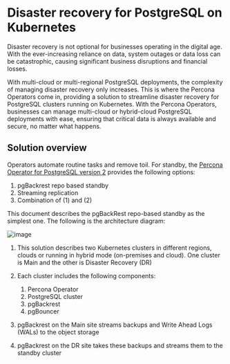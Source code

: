# Disaster recovery for PostgreSQL on Kubernetes

Disaster recovery is not optional for businesses operating in the digital age. With the ever-increasing reliance on data, system outages or data loss can be catastrophic, causing significant business disruptions and financial losses.

With multi-cloud or multi-regional PostgreSQL deployments, the complexity of managing disaster recovery only increases. This is where the Percona Operators come in, providing a solution to streamline disaster recovery for PostgreSQL clusters running on Kubernetes. With the Percona Operators, businesses can manage multi-cloud or hybrid-cloud PostgreSQL deployments with ease, ensuring that critical data is always available and secure, no matter what happens.


## Solution overview

Operators automate routine tasks and remove toil. For standby, the [Percona Operator for PostgreSQL version 2](https://docs.percona.com/percona-operator-for-postgresql/2.0/index.html) provides the following options:

1. pgBackrest repo based standby
2. Streaming replication
3. Combination of (1) and (2)

This document describes the pgBackRest repo-based standby as the simplest one. The following is the architecture diagram:

![image]()

1. This solution describes two Kubernetes clusters in different regions, clouds or running in hybrid mode (on-premises and cloud). One cluster is Main and the other is Disaster Recovery (DR)

2. Each cluster includes the following components:

   1. Percona Operator
   2. PostgreSQL cluster
   3. pgBackrest
   4. pgBouncer

3. pgBackrest on the Main site streams backups and Write Ahead Logs (WALs) to the object storage

4. pgBackrest on the DR site takes these backups and streams them to the standby cluster



